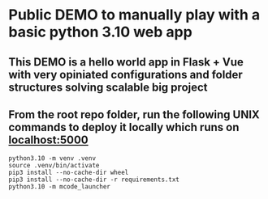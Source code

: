 # Public DEMO to manually play with a basic python 3.10 web app

## This DEMO is a hello world app in Flask + Vue with very opiniated configurations and folder structures solving scalable big project

## From the root repo folder, run the following UNIX commands to deploy it locally which runs on [localhost:5000](localhost:5000)


    python3.10 -m venv .venv
    source .venv/bin/activate
    pip3 install --no-cache-dir wheel
    pip3 install --no-cache-dir -r requirements.txt
    python3.10 -m mcode_launcher

